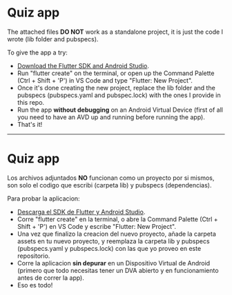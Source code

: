 # Quiz app
The attached files **DO NOT** work as a standalone project, it is just the code I wrote (lib folder and pubspecs).  

To give the app a try:
-  [Download the Flutter SDK and Android Studio](https://docs.flutter.dev/get-started/install).
-  Run "flutter create" on the terminal, or open up the Command Palette (Ctrl + Shift + 'P') in VS Code and type "Flutter: New Project".
-  Once it's done creating the new project, replace the lib folder and the pubspecs (pubspecs.yaml and pubspec.lock) with the ones I provide in this repo.
-  Run the app **without debugging** on an Android Virtual Device (first of all you need to have an AVD up and running before running the app).
-  That's it!

---

# Quiz app
Los archivos adjuntados **NO** funcionan como un proyecto por si mismos, son solo el codigo que escribi (carpeta lib) y pubspecs (dependencias).

Para probar la aplicacion:
-  [Descarga el SDK de Flutter y Android Studio](https://docs.flutter.dev/get-started/install).
-  Corre "flutter create" en la terminal, o abre la Command Palette (Ctrl + Shift + 'P') en VS Code y escribe "Flutter: New Project".
-  Una vez que finalizo la creacion del nuevo proyecto, añade la carpeta assets en tu nuevo proyecto, y reemplaza la carpeta lib y pubspecs (pubspecs.yaml y pubspecs.lock) con las que yo proveo en este repositorio.
-  Corre la aplicacion **sin depurar** en un Dispositivo Virtual de Android (primero que todo necesitas tener un DVA abierto y en funcionamiento antes de correr la app).
-  Eso es todo!
